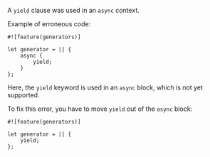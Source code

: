 A `yield` clause was used in an `async` context.

Example of erroneous code:

```compile_fail
#![feature(generators)]

let generator = || {
    async {
        yield;
    }
};
```

Here, the `yield` keyword is used in an `async` block,
which is not yet supported.

To fix this error, you have to move `yield` out of the `async` block:

```
#![feature(generators)]

let generator = || {
    yield;
};
```
